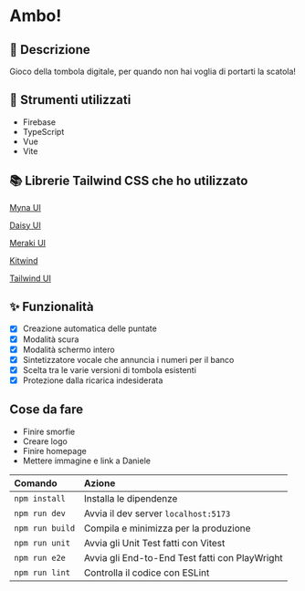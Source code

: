 # Ambo!

## 📝 Descrizione

Gioco della tombola digitale, per quando non hai voglia di portarti la scatola!

## 🚀 Strumenti utilizzati

- Firebase
- TypeScript
- Vue
- Vite

## 📚 Librerie Tailwind CSS che ho utilizzato

[Myna UI](https://mynaui.com)

[Daisy UI](https://daisyui.com/components)

[Meraki UI](https://merakiui.com/components)

[Kitwind](https://kitwind.io/products/kometa/components)

[Tailwind UI](https://tailwindui.com/components)

## ✨ Funzionalità

- [x] Creazione automatica delle puntate
- [x] Modalità scura
- [x] Modalità schermo intero
- [x] Sintetizzatore vocale che annuncia i numeri per il banco
- [x] Scelta tra le varie versioni di tombola esistenti
- [x] Protezione dalla ricarica indesiderata

## Cose da fare

- Finire smorfie
- Creare logo
- Finire homepage
- Mettere immagine e link a Daniele

| Comando                | Azione                                             |
| :--------------------- | :------------------------------------------------- |
| `npm install`          | Installa le dipendenze                             |
| `npm run dev`          | Avvia il dev server `localhost:5173`               |
| `npm run build`        | Compila e minimizza per la produzione              |
| `npm run unit`         | Avvia gli Unit Test fatti con Vitest               |
| `npm run e2e`          | Avvia gli End-to-End Test fatti con PlayWright     |
| `npm run lint`         | Controlla il codice con ESLint                     |
